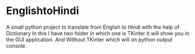 # EnglishtoHindi
A small python project to translate from English to Hindi with the help of Dictionary
In this I have two folder in which one is TKinter it will show you in the GUI application.
And Without TKinter which will on python output console.

